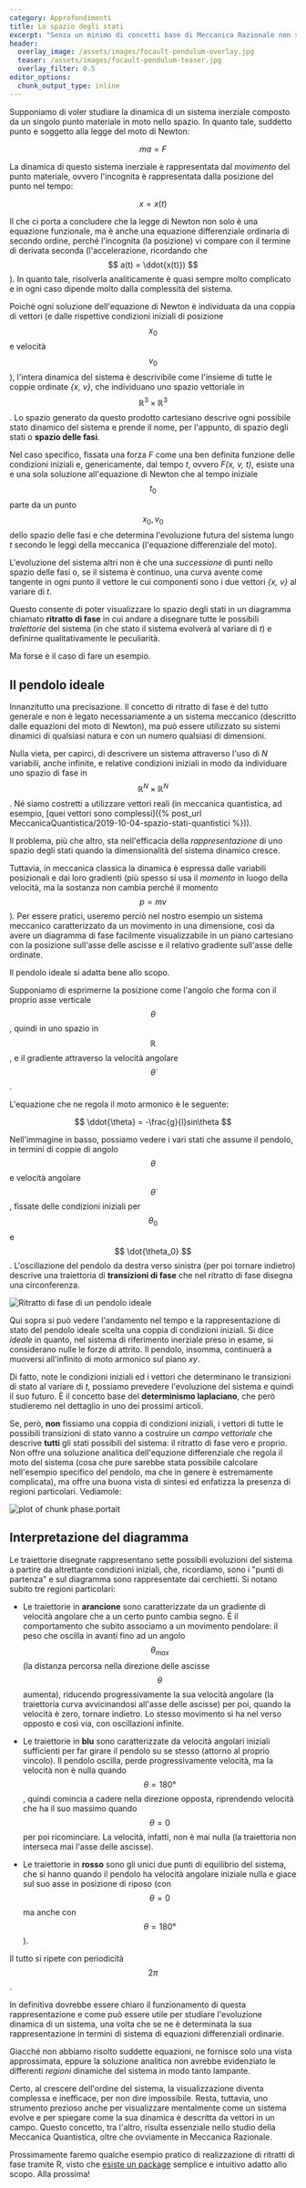 ```yaml
---
category: Approfondimenti
title: Lo spazio degli stati
excerpt: "Senza un minimo di concetti base di Meccanica Razionale non si va molto oltre, nello studio della fisica. La materia è certamente ostica, ma come di consueto cercheremo di limitarci al minimo (teorico) necessario. Cominciando dal principio."
header:
  overlay_image: /assets/images/focault-pendulum-overlay.jpg
  teaser: /assets/images/focault-pendulum-teaser.jpg
  overlay_filter: 0.5
editor_options:
  chunk_output_type: inline
---
```




Supponiamo di voler studiare la dinamica di un sistema inerziale composto da un singolo punto materiale in moto nello spazio. In quanto tale, suddetto punto e soggetto alla legge del moto di Newton:

$$ ma = F $$

La dinamica di questo sistema inerziale è rappresentata dal _movimento_ del punto materiale, ovvero l'incognita è rappresentata dalla posizione del punto nel tempo:

$$ x = x(t) $$

Il che ci porta a concludere che la legge di Newton non solo è una equazione funzionale, ma è anche una equazione differenziale ordinaria di secondo ordine, perché l'incognita (la posizione) vi compare con il termine di derivata seconda (l'accelerazione, ricordando che $$ a(t) = \ddot{x(t)}) $$). In quanto tale, risolverla analiticamente è quasi sempre molto complicato e in ogni caso dipende molto dalla complessità del sistema.

Poiché ogni soluzione dell'equazione di Newton è individuata da una coppia di vettori (e dalle rispettive condizioni iniziali di posizione $$ x_0 $$ e velocità $$ v_0 $$), l'intera dinamica del sistema è descrivibile come l'insieme di tutte le coppie ordinate _{x, v}_, che individuano uno spazio vettoriale in $$ \mathbb{R}^3 \times \mathbb{R}^3 $$. Lo spazio generato da questo prodotto cartesiano descrive ogni possibile stato dinamico del sistema e prende il nome, per l'appunto, di spazio degli stati o __spazio delle fasi__.

Nel caso specifico, fissata una forza _F_ come una ben definita funzione delle condizioni iniziali e, genericamente, dal tempo _t_, ovvero _F(x, v, t)_, esiste una e una sola soluzione all'equazione di Newton che al tempo iniziale $$ t_0 $$ parte da un punto $$ {x_0, v_0} $$ dello spazio delle fasi e che determina l'evoluzione futura del sistema lungo _t_ secondo le leggi della meccanica (l'equazione differenziale del moto).

L'evoluzione del sistema altri non è che una _successione_ di punti nello spazio delle fasi o, se il sistema è continuo, una curva avente come tangente in ogni punto il vettore le cui componenti sono i due vettori _{x, v}_ al variare di _t_.

Questo consente di poter visualizzare lo spazio degli stati in un diagramma chiamato __ritratto di fase__ in cui andare a disegnare tutte le possibili _traiettorie_ del sistema (in che stato il sistema evolverà al variare di _t_) e definirne qualitativamente le peculiarità.

Ma forse è il caso di fare un esempio.

Il pendolo ideale
-----------------

Innanzitutto una precisazione. Il concetto di ritratto di fase è del tutto generale e non è legato necessariamente a un sistema meccanico (descritto dalle equazioni del moto di Newton), ma può essere utilizzato su sistemi dinamici di qualsiasi natura e con un numero qualsiasi di dimensioni.

Nulla vieta, per capirci, di descrivere un sistema attraverso l'uso di _N_ variabili, anche infinite, e relative condizioni iniziali in modo da individuare uno spazio di fase in $$ \mathbb{R}^N \times \mathbb{R}^N $$. Né siamo costretti a utilizzare vettori reali (in meccanica quantistica, ad esempio, [quei vettori sono complessi]({% post_url MeccanicaQuantistica/2019-10-04-spazio-stati-quantistici %})).

Il problema, più che altro, sta nell'efficacia della _rappresentazione_ di uno spazio degli stati quando la dimensionalità del sistema dinamico cresce.

Tuttavia, in meccanica classica la dinamica è espressa dalle variabili posizionali e dai loro gradienti (più spesso si usa il _momento_ in luogo della velocità, ma la sostanza non cambia perché il momento $$ p = mv $$). Per essere pratici, useremo perciò nel nostro esempio un sistema meccanico caratterizzato da un movimento in una dimensione, così da avere un diagramma di fase facilmente visualizzabile in un piano cartesiano con la posizione sull'asse delle ascisse e il relativo gradiente sull'asse delle ordinate.

Il pendolo ideale si adatta bene allo scopo.

Supponiamo di esprimerne la posizione come l'angolo che forma con il proprio asse verticale $$ \theta $$, quindi in uno spazio in $$ \mathbb{R} $$, e il gradiente attraverso la velocità angolare $$ \dot{\theta} $$.

L'equazione che ne regola il moto armonico è le seguente:

$$ \ddot{\theta} = -\frac{g}{l}sin\theta $$

Nell'immagine in basso, possiamo vedere i vari stati che assume il pendolo, in termini di coppie di angolo $$ \theta$$ e velocità angolare $$ \dot{\theta} $$, fissate delle condizioni iniziali per $$ \theta_0 $$ e $$ \dot{\theta_0} $$. L'oscillazione del pendolo da destra verso sinistra (per poi tornare indietro) descrive una traiettoria di __transizioni di fase__ che nel ritratto di fase disegna una circonferenza.

![Ritratto di fase di un pendolo ideale](https://upload.wikimedia.org/wikipedia/commons/c/cd/Pendulum_phase_portrait_illustration.svg)

Qui sopra si può vedere l'andamento nel tempo e la rappresentazione di stato del pendolo ideale scelta una coppia di condizioni iniziali. Si dice _ideale_ in quanto, nel sistema di riferimento inerziale preso in esame, si considerano nulle le forze di attrito. Il pendolo, insomma, continuerà a muoversi all'infinito di moto armonico sul piano _xy_.

Di fatto, note le condizioni iniziali ed i vettori che determinano le transizioni di stato al variare di _t_, possiamo prevedere l'evoluzione del sistema e quindi il suo futuro. È il concetto base del __determinismo laplaciano__, che però studieremo nel dettaglio in uno dei prossimi articoli.

Se, però, __non__ fissiamo una coppia di condizioni iniziali, i vettori di tutte le possibili transizioni di stato vanno a costruire un _campo vettoriale_ che descrive __tutti__ gli stati possibili del sistema: il ritratto di fase vero e proprio. Non offre una soluzione analitica dell'equzione differenziale che regola il moto del sistema (cosa che pure sarebbe stata possibile calcolare nell'esempio specifico del pendolo, ma che in genere è estremamente complicata), ma offre una buona vista di sintesi ed enfatizza la presenza di regioni particolari. Vediamole:

![plot of chunk phase.portait](/assets/figures/phase.portait-1.svg)

Interpretazione del diagramma
-----------------------------

Le traiettorie disegnate rappresentano sette possibili evoluzioni del sistema a partire da altrettante condizioni iniziali, che, ricordiamo, sono i "punti di partenza" e sul diagramma sono rappresentate dai cerchietti. Si notano subito tre regioni particolari:

* Le traiettorie in __arancione__ sono caratterizzate da un gradiente di velocità angolare che a un certo punto cambia segno. È il comportamento che subito associamo a un movimento pendolare: il peso che oscilla in avanti fino ad un angolo $$ \theta_{max} $$ (la distanza percorsa nella direzione delle ascisse $$ \theta $$ aumenta), riducendo progressivamente la sua velocità angolare (la traiettoria curva avvicinandosi all'asse delle ascisse) per poi, quando la velocità è zero, tornare indietro. Lo stesso movimento si ha nel verso opposto e così via, con oscillazioni infinite.

* Le traiettorie in __blu__ sono caratterizzate da velocità angolari iniziali sufficienti per far girare il pendolo su se stesso (attorno al proprio vincolo). Il pendolo oscilla, perde progressivamente velocità, ma la velocità non è nulla quando $$ \theta = 180° $$, quindi comincia a cadere nella direzione opposta, riprendendo velocità che ha il suo massimo quando $$ \theta = 0 $$ per poi ricominciare. La velocità, infatti, non è mai nulla (la traiettoria non interseca mai l'asse delle ascisse).

* Le traiettorie in __rosso__ sono gli unici due punti di equilibrio del sistema, che si hanno quando il pendolo ha velocità angolare iniziale nulla e giace sul suo asse in posizione di riposo (con $$ \theta = 0 $$ ma anche con $$ \theta = 180° $$).

Il tutto si ripete con periodicità $$ 2 \pi $$.

In definitiva dovrebbe essere chiaro il funzionamento di questa rappresentazione e come può essere utile per studiare l'evoluzione dinamica di un sistema, una volta che se ne è determinata la sua rappresentazione in termini di sistema di equazioni differenziali ordinarie.

Giacché non abbiamo risolto suddette equazioni, ne fornisce solo una vista approssimata, eppure la soluzione analitica non avrebbe evidenziato le differenti _regioni_ dinamiche del sistema in modo tanto lampante.

Certo, al crescere dell'ordine del sistema, la visualizzazione diventa complessa e inefficace, per non dire impossibile. Resta, tuttavia, uno strumento prezioso anche per visualizzare mentalmente come un sistema evolve e per spiegare come la sua dinamica è descritta da vettori in un campo. Questo concetto, tra l'altro, risulta essenziale nello studio della Meccanica Quantistica, oltre che ovviamente in Meccanica Razionale.

Prossimamente faremo qualche esempio pratico di realizzazione di ritratti di fase tramite R, visto che [esiste un package](https://cran.r-project.org/web/packages/phaseR/vignettes/my-vignette.html) semplice e intuitivo adatto allo scopo. Alla prossima!
